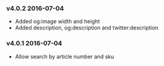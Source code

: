 ### v4.0.2 2016-07-04 
* Added og:image width and height
* Added description, og:description and twitter:description

### v4.0.1 2016-07-04 
* Allow search by article number and sku
